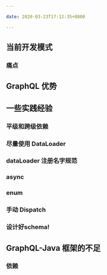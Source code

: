 ```yaml
---

date: 2020-03-23T17:12:35+0800

---
```


## 当前开发模式

### 痛点

## GraphQL 优势

## 一些实践经验

### 平级和跨级依赖

### 尽量使用 DataLoader

### dataLoader 注册名字规范

### async

### enum

### 手动 Dispatch

### 设计好schema!

## GraphQL-Java 框架的不足

### 依赖
